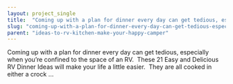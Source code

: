 ```yaml
---
layout: project_single
title:  "Coming up with a plan for dinner every day can get tedious, especially when you’re confined to the space of an RV.  These 21 Easy and Delicious RV Dinner Ideas will make your life a little easier.  They are all cooked in either a crock …"
slug: "coming-up-with-a-plan-for-dinner-every-day-can-get-tedious-especially-when-you"
parent: "ideas-to-rv-kitchen-make-your-happy-camper"
---
```

Coming up with a plan for dinner every day can get tedious, especially when you’re confined to the space of an RV.  These 21 Easy and Delicious RV Dinner Ideas will make your life a little easier.  They are all cooked in either a crock …